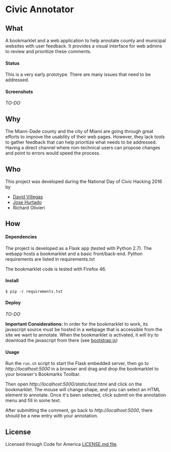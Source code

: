 # Civic Annotator

## What
A bookmarklet and a web application to help annotate county and municipal websites with user feedback. It provides a visual interface for web admins to review and prioritize these comments.

#### Status
This is a very early prototype. There are many issues that need to be addressed.

#### Screenshots
*TO-DO*

## Why
The Miami-Dade county and the city of Miami are going through great efforts to improve the usability of their web pages. However, they lack tools to gather feedback that can help prioritize what needs to be addressed. Having a direct channel where non-technical users can propose changes and point to errors would speed the process.

## Who
This project was developed during the National Day of Civic Hacking 2016 by
* [David Villegas](https://twitter.com/dvvc)
* [Jose Hurtado](https://twitter.com/inkatown)
* Richard Olivieri

## How
#### Dependencies
The project is developed as a Flask app (tested with Python 2.7). The webapp hosts a bookmarklet and a basic front/back-end. Python requirements are listed in requirements.txt

The bookmarklet code is tested with Firefox 46.

#### Install
```shell
$ pip -r requirements.txt
```

#### Deploy
*TO-DO*

__Important Considerations:__ In order for the bookmarklet to work, its javascript source must be hosted in a webpage that is accessible from the site we want to annotate. When the bookmarklet is activated, it will try to download the javascript from there (see [bootstrap.js](https://github.com/dvvc/civic-annotator/blob/master/civicannotator/static/bootstrap.js))

#### Usage
Run the `run.sh` script to start the Flask embedded server, then go to *http://localhost:5000* in a browser and drag and drop the bookmarklet to your browser's Bookmarks Toolbar.

Then open *http://localhost:5000/static/test.html* and click on the bookmarklet. The mouse will change shape, and you can select an HTML element to annotate. Once it's been selected, click submit on the annotation menu and fill in some text.

After submitting the comment, go back to *http://localhost:5000*, there should be a new entry with your annotation.

## License
Licensed through Code for America [LICENSE.md file](https://github.com/chimecms/chime/blob/master/LICENCE.md).
